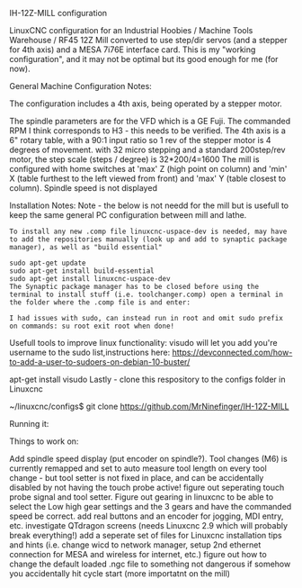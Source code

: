IH-12Z-MILL configuration

LinuxCNC configuration for an Industrial Hoobies / Machine Tools Warehouse / RF45 12Z Mill converted to use step/dir servos (and a stepper for 4th axis) 
and a MESA 7i76E interface card. This is my "working configuration", and it may not be optimal but its good enough for me (for now).

General Machine Configuration Notes:

The configuration includes a 4th axis, being operated by a stepper motor.

The spindle parameters are for the VFD which is a GE Fuji.  The commanded RPM I think corresponds to H3 - this needs to be verified.
The 4th axis is a 6" rotary table, with a 90:1 input ratio so 1 rev of the stepper motor is 4 degrees of movement.  with 32 micro stepping and a standard 200step/rev motor, the step scale (steps / degree) is 32*200/4=1600 
The mill is configured with home switches at 'max' Z (high point on column) and 'min' X (table furthest to the left viewed from front) and 'max' Y (table closest to column). Spindle speed is not displayed

Installation Notes:
Note - the below is not needd for the mill but is usefull to keep the same general PC configuration between mill and lathe.

    To install any new .comp file linuxcnc-uspace-dev is needed, may have to add the repositories manually (look up and add to synaptic package manager), as well as "build essential"

    sudo apt-get update
    sudo apt-get install build-essential
    sudo apt-get install linuxcnc-uspace-dev
    The Synaptic package manager has to be closed before using the terminal to install stuff (i.e. toolchanger.comp) open a terminal in the folder where the .comp file is and enter:

    I had issues with sudo, can instead run in root and omit sudo prefix on commands: su root exit root when done!

Usefull tools to improve linux functionality: visudo will let you add you're username to the sudo list,instructions here: https://devconnected.com/how-to-add-a-user-to-sudoers-on-debian-10-buster/

apt-get install visudo
Lastly - clone this respository to the configs folder in Linuxcnc

~/linuxcnc/configs$ git clone https://github.com/MrNinefinger/IH-12Z-MILL

Running it:

Things to work on:

 Add spindle speed display (put encoder on spindle?).
 Tool changes (M6) is currently remapped and set to auto measure tool length on every tool change - but tool setter is not fixed in place, and can be accidentally disabled by not having the touch probe active!
 figure out seperating touch probe signal and tool setter.
 Figure out gearing in linuxcnc to be able to select the Low high gear settings and the 3 gears and have the commanded speed be correct.
 add real buttons and an encoder for jogging, MDI entry, etc.
 investigate QTdragon screens (needs Linuxcnc 2.9 which will probably break everything!)
 add a seperate set of files for Linuxcnc installation tips and hints (i.e. change wicd to network manager, setup 2nd ethernet connection for MESA and wireless for internet, etc.)
 figure out how to change the default loaded .ngc file to something not dangerous if somehow you accidentally hit cycle start (more importatnt on the mill)
